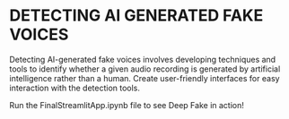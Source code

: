 # DETECTING AI GENERATED FAKE VOICES​

Detecting AI-generated fake voices involves developing techniques and tools to identify whether a given audio recording is generated by artificial intelligence rather than a human. ​Create user-friendly interfaces for easy interaction with the detection tools.​

Run the FinalStreamlitApp.ipynb file to see Deep Fake in action!
